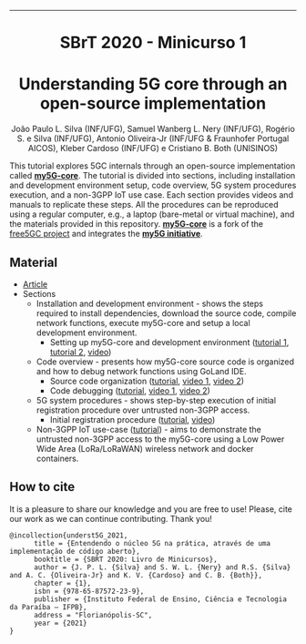 <!-- 
<div align="center">

<a href="https://github.com/LABORA-INF-UFG/my5Gcore"><img width="40%" src="./docs/figs/my5g-logo.png" alt="free5GC"/></a>

![GitHub](https://img.shields.io/github/license/LABORA-INF-UFG/my5GCore?color=blue) ![GitHub release (latest by date including pre-releases)](https://img.shields.io/github/v/release/LABORA-INF-UFG/my5GCore?include_prereleases) ![GitHub All Releases](https://img.shields.io/github/downloads/LABORA-INF-UFG/my5GCore/total) ![GitHub go.mod Go version](https://img.shields.io/github/go-mod/go-version/LABORA-INF-UFG/my5GCore) ![GitHub commit activity](https://img.shields.io/github/commit-activity/y/LABORA-INF-UFG/my5GCore) 
-->
<!-- 
![GitHub repo size](https://img.shields.io/github/repo-size/LABORA-INF-UFG/my5GCore) ![GitHub Workflow Status](https://img.shields.io/github/workflow/status/labora-inf-ufg/my5gcore/My5Gcore%20Workflow) ![GitHub last commit](https://img.shields.io/github/last-commit/LABORA-INF-UFG/my5GCore) ![GitHub contributors](https://img.shields.io/github/contributors/LABORA-INF-UFG/my5GCore)
</div>

-->

---

</div> 

<div align='center'>
  
# SBrT 2020 - Minicurso 1

# Understanding 5G core through an open-source implementation

</div>

<div align='center'>

João Paulo L. Silva (INF/UFG), Samuel Wanberg L. Nery (INF/UFG), Rogério S. e Silva (INF/UFG), Antonio Oliveira-Jr (INF/UFG & Fraunhofer Portugal AICOS), Kleber Cardoso (INF/UFG) e Cristiano B. Both (UNISINOS)

</div>

<div align='justified'>

This tutorial explores 5GC internals through an open-source implementation called [**my5G-core**](https://github.com/my5g/my5Gcore/). The tutorial is divided into sections, including installation and development environment setup, code overview, 5G system procedures execution, and a non-3GPP IoT use case. Each section provides videos and manuals to replicate these steps. All the procedures can be reproduced using a regular computer, e.g., a laptop (bare-metal or virtual machine), and the materials provided in this repository. [**my5G-core**](https://github.com/my5g/my5Gcore/) is a fork of the [free5GC project](https://github.com/free5gc/free5gc/) and integrates the [**my5G initiative**](https://github.com/my5g/).

## Material

* [Article](docs/arXiv_SBrT2020_minicurso1_final_19-11-20.pdf) 
* Sections
  * Installation and development environment - shows the steps required to install dependencies, download the source code, compile network functions, execute my5G-core and setup a local development environment.
     * Setting up my5G-core and development environment ([tutorial 1](docs/installation-dev-env-setup/core-install.md), [tutorial 2](docs/installation-dev-env-setup/env-install.md), [video](https://youtu.be/wfhsh9Ok8K8))
  * Code overview - presents how my5G-core source code is organized and how to debug network functions using GoLand IDE.
     * Source code organization ([tutorial](docs/code-overview/code-organization.md), [video 1](https://youtu.be/4W_xfD_ZJRg), [video 2](https://youtu.be/-MmQMZreVuY))
     * Code debugging ([tutorial](docs/code-overview/code-debugging.md), [video 1](https://youtu.be/ob5oFinwq9E), [video 2](https://youtu.be/CmcRcprDwxw))
  * 5G system procedures - shows step-by-step execution of initial registration  procedure over untrusted non-3GPP access.
     * Initial registration procedure ([tutorial](docs/5gs-procedures/initial-registration-procedure.md), [video](https://youtu.be/WYSlnlWD1P0))
  * Non-3GPP IoT use-case ([tutorial](docs/non3gpp-iot-use-case/non3gpp-iot-use-case.md)<!--, [video](http://youtubecom/)-->) - aims to demonstrate the untrusted non-3GPP access to the my5G-core using a Low Power Wide Area (LoRa/LoRaWAN) wireless network and docker containers.

</div>

## How to cite

It is a pleasure to share our knowledge and you are free to use! Please, cite our work as we can continue contributing. Thank you!
```
@incollection{underst5G_2021,
      title = {Entendendo o núcleo 5G na prática, através de uma implementação de código aberto},
      booktitle = {SBRT 2020: Livro de Minicursos},
      author = {J. P. L. {Silva} and S. W. L. {Nery} and R.S. {Silva} and A. C. {Oliveira-Jr} and K. V. {Cardoso} and C. B. {Both}},
      chapter = {1},
      isbn = {978-65-87572-23-9},
      publisher = {Instituto Federal de Ensino, Ciência e Tecnologia da Paraíba – IFPB},
      address = "Florianópolis-SC",
      year = {2021}
}
```
